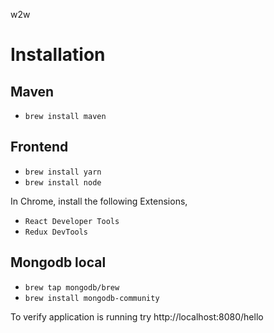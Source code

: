 w2w

# Installation

## Maven

 - `brew install maven`
 
## Frontend
 - `brew install yarn`
 - `brew install node`
 
In Chrome, install the following Extensions,
- `React Developer Tools`
- `Redux DevTools`

## Mongodb local
 - `brew tap mongodb/brew`
 - `brew install mongodb-community`
 
To verify application is running try http://localhost:8080/hello
